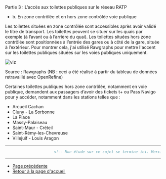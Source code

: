 Partie 3 : L’accès aux toilettes publiques sur le réseau RATP

* b. En zone contrôlée et en hors zone contrôlée voie publique 

Les toilettes situées en zone contrôlée sont accessibles après avoir validé le titre de transport. Les toilettes peuvent se situer sur les quais par exemple (à l’avant ou à l’arrière du quai). 
Les toilettes situées hors zone contrôlée sont positionnées à l’entrée des gares ou à côté de la gare, située à l’extérieur. Pour montrer cela, j'ai utilisé Rawgraphs pour mettre l'accent sur les toilettes publiques situées sur les voies publiques uniquement. 
 
![viz](https://user-images.githubusercontent.com/97068887/151870066-b7b1395d-ba4d-44dc-b613-fc1310dbfa43.svg)

Source : Rawgraphs  (NB : ceci a été réalisé à partir du tableau de données retravaillé avec OpenRefine) 

Certaines toilettes publiques hors zone contrôlée, notamment en voie publique, demandent aux passagers d’avoir des tickets t+ ou Pass Navigo pour y accéder, notamment dans les stations telles que : 
- Arcueil Cachan
- Cluny - La Sorbonne
- La Place
- Massy-Palaiseau
- Saint-Maur - Créteil
- Saint-Rémy-les-Chevreuse
- Villejuif - Louis Aragon 

-------------------------------------------------

```html
                      <!-- Mon étude sur ce sujet se termine ici. Merci pour votre attention ! -->
```
-------------------------------------------------

* [Page précédente](partie3A.md)
* [Retour à la page d'accueil](README.md)
